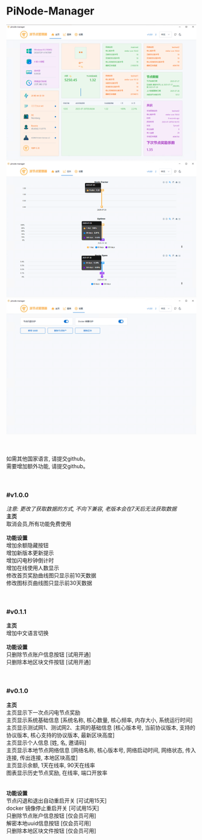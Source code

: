 # PiNode-Manager

<div align="center">
  <img alt="logo" src="https://github.com/bailaoshijiadao/PiNode-Manager/blob/main/images/home.png"/></a>
  <img alt="logo" src="https://github.com/bailaoshijiadao/PiNode-Manager/blob/main/images/charts.png"/></a>
  <img alt="logo" src="https://github.com/bailaoshijiadao/PiNode-Manager/blob/main/images/setting.png"/></a>
</div>
<br><br><br>
如需其他国家语言, 请提交github。<br>
需要增加额外功能, 请提交github。<br><br><br>

### #v1.0.0
*注意: 更改了获取数据的方式, 不向下兼容, 老版本会在7天后无法获取数据*<br>
<b>主页</b><br>
取消会员,所有功能免费使用<br><br>
<b>功能设置</b><br>
增加余额隐藏按钮<br>
增加新版本更新提示<br>
增加闪电秒钟倒计时<br>
增加在线使用人数显示<br>
修改首页奖励曲线图只显示前10天数据<br>
修改图标页曲线图只显示前30天数据<br><br><br>

### #v0.1.1
<b>主页</b><br>
增加中文语言切换<br><br>
<b>功能设置</b><br>
只删除节点账户信息按钮 [试用开通]<br>
只删除本地区块文件按钮 [试用开通]<br><br><br>

### #v0.1.0
<b>主页</b><br>
主页显示下一次点闪电节点奖励<br>
主页显示系统基础信息 [系统名称, 核心数量, 核心频率, 内存大小, 系统运行时间]<br>
主页显示测试网1、测试网2、主网的基础信息 [核心版本号, 当前协议版本, 支持的协议版本, 核心支持的协议版本, 最新区块高度]<br>
主页显示个人信息 [姓, 名, 邀请码]<br>
主页显示本地节点网络信息 [网络名称, 核心版本号, 网络启动时间, 网络状态, 传入连接, 传出连接, 本地区块高度]<br>
主页显示余额, 1天在线率, 90天在线率<br>
图表显示历史节点奖励, 在线率, 端口开放率<br><br><br>
<b>功能设置</b><br>
节点闪退和退出自动重启开关 [可试用15天]<br>
docker 镜像停止重启开关 [可试用15天]<br>
只删除节点账户信息按钮 [仅会员可用]<br>
解密本地uuid信息按钮 [仅会员可用]<br>
只删除本地区块文件按钮 [仅会员可用]<br><br>


